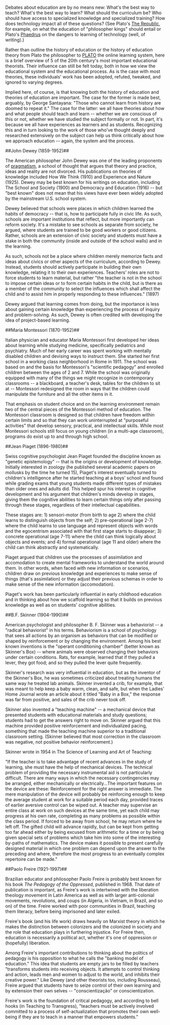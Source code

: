 Debates about education are by no means new:  What's the best way to teach? What's the best way to learn? What should the curriculum be? Who should have access to specialized knowledge and specialized training? How does technology impact all of these questions?  (See Plato's [The Republic](http://www.gutenberg.org/ebooks/1497), for example, on what the education of "philosopher kings" should entail or Plato's [Phaedrus](http://www.gutenberg.org/ebooks/1636) on the dangers to learning of technology (well, of writing).)

Rather than outline the history of education or the history of education theory from Plato the philosopher to [PLATO](http://www.plato.com/) the online learning system, here is a brief overview of 5 of the 20th century's most important educational theorists. Their influence can still be felt today, both in how we view the educational system and the educational process. As is the case with most theories, these individuals' work has been adopted, refuted, tweaked, and ignored to varying degrees.

Implied here, of course, is that knowing both the history of education and theories of education are important. The case for the former is made best, arguably, by George Santayana: "Those who cannot learn from history are doomed to repeat it." The case for the latter: we all have theories about how and what people should teach and learn -- whether we are conscious of this or not, whether we have studied the subject formally or not. In part, it's because we all have experiences as learners and as students. Recognizing this and in turn looking to the work of those who've thought deeply and researched extensively on the subject can help us think critically about how we approach education -- again, the system and the process.

##John Dewey (1859-1952)##

The American philosopher John Dewey was one of the leading proponents of [pragmatism](http://en.wikipedia.org/wiki/Pragmatism), a school of thought that argues that theory and practice, ideas and reality are not divorced.  His publications on theories of knowledge included How We Think (1910) and Experience and Nature (1925). Dewey may be best known for his writings on education, including The School and Society (1900) and Democracy and Education  (1916) -- but "best known" does not mean that his views have ever been widely adopted by the mainstream U.S. school system.

Dewey believed that schools were places in which children learned the habits of democracy -- that is, how to participate fully in civic life. As such, schools are important institutions that reflect, but more importantly can reform society.  It's a mistake to see schools as separate from society, he argued, where students are trained to be good workers or good citizens. Rather, schools are an extension of civic society and students must have a stake in both the community (inside and outside of the school walls) and in the learning.

As such, schools not be a place where children merely memorize facts and ideas about civics or other aspects of the curriculum, according to Dewey.  Instead, students should actively participate in building their own knowledge, relating it to their own experiences.  Teachers' roles are not to force students to learn material, but rather "the teacher is not in the school to impose certain ideas or to form certain habits in the child, but is there as a member of the community to select the influences which shall affect the child and to assist him in properly responding to these influences." (1897)

Dewey argued that learning comes from doing, but the importance is less about gaining certain knowledge than experiencing the process of inquiry and problem-solving.  As such, Dewey is often credited with developing the idea of project-based learning.

##Maria Montessori (1870-1952)##

Italian physician and educator Maria Montessori first developed her ideas about learning while studying medicine, specifically pediatrics and psychiatry. Much of her early career was spent working with mentally disabled children and devising ways to instruct them. She started her first school in a working class neighborhood in Rome in 1911. The school was based on and the basis for Montessori's "scientific pedagogy" and enrolled children between the ages of 2 and 7.  While the school was originally equipped with many of the things we might recognize in contemporary classrooms -- a blackboard, a teacher's desk, tables for the children to sit at -- Montessori redesigned the room in ways that the children could manipulate the furniture and all the other items in it.

That emphasis on student choice and on the learning environment remain two of the central pieces of the Montessori method of education.  The Montessori classroom is designed so that children have freedom within certain limits and so that they can work uninterrupted at "purposeful activities" that develop sensory, practical, and intellectual skills. While most Montessori schools still focus on young children (in a multi-age classroom), programs do exist up to and through high school.

##Jean Piaget (1896-1980)##

Swiss cognitive psychologist Jean Piaget founded the discipline known as "genetic epistemology" -- that is the origins or development of knowledge. Initially interested in zoology (he published several academic papers on mollusks by the time he turned 15), Piaget's interest eventually turned to children's intelligence after he started teaching at a boys' school and found while grading exams that young students made different types of mistakes than older ones and adults did.  This helped spur his interest in cognitive development and his argument that children's minds develop in stages, giving them the cognitive abilities to learn certain things only after passing through these stages, regardless of their intellectual capabilities.

These stages are: 1) sensori-motor (from birth to age 2) where the child learns to distinguish objects from the self; 2) pre-operational (age 2-7) where the child learns to use language and represent objects with words and the egocentrism associated with that first stage starts to disappear; 3) concrete operational (age 7-11) where the child can think logically about objects and events; and 4) formal operational (age 11 and older) where the child can think abstractly and systematically.

Piaget argued that children use the processes of assimilation and accomodation to create mental frameworks to understand the world around them.  In other words, when faced with new information or scenarios, children draw on previous knowledge and experiences to make sense of things (that's assimilation) or they adjust their previous schemas in order to make sense of the new information (accomodation).

Piaget's work has been particularly influential in early childhood education and in thinking about how we scaffold learning so that it builds on previous knowledge as well as on students' cognitive abilities. 

##B.F. Skinner (1904-1990)##

American psychologist and philosopher B. F. Skinner was a behaviorist -- a "radical behaviorist" in his terms.  Behaviorism is a school of psychology that sees all actions by an organism as behaviors that can be modified or shaped by reinforcement or by changing the environment.  Among his best known inventions is the "operant conditioning chamber" (better known as Skinner's Box) -- where animals were observed changing their behaviors under certain conditions.  Rats, for example, learned that if they pulled a lever, they got food; and so they pulled the lever quite frequently.

Skinner's research was very influential in education, but as the inventor of the Skinner's Box, he was sometimes criticized about treating humans the same way he treated lab animals.  Skinner invented a crib, for example, that was meant to help keep a baby warm, clean, and safe, but when the Ladies' Home Journal wrote an article about it titled "Baby in a Box," the response was far from positive, and sales of the crib never took off.  

Skinner also invented a "teaching machine" -- a mechanical device that presented students with educational materials and study questions; students had to get the answers right to move on.  Skinner argued that this machine provided positive reinforcement and individualized pacing, something that made the teaching machine superior to a traditional classroom setting. (Skinner believed that most correction in the classroom was negative, not positive behavior reinforcement.)

Skinner wrote in 1954 in The Science of Learning and Art of Teaching: 

"If the teacher is to take advantage of recent advances in the study of learning, she must have the help of mechanical devices. The technical problem of providing the necessary instrumental aid is not particularly difficult. There are many ways in which the necessary contingencies may be arranged, either mechanically or electrically...The important features on the device are these: Reinforcement for the right answer is immediate. The mere manipulation of the device will probably be reinforcing enough to keep the average student at work for a suitable period each day, provided traces of earlier aversive control can be wiped out. A teacher may supervise an entire class at work on such devices at the same time, yet each child may progress at his own rate, completing as many problems as possible within the class period. If forced to be away from school, he may return where he left off. The gifted child will advance rapidly, but can be kept from getting too far ahead either by being excused from arithmetic for a time or by being given special sets of problems which take him into some of the interesting by-paths of mathematics. The device makes it possible to present carefully designed material in which one problem can depend upon the answer to the preceding and where, therefore the most progress to an eventually complex repertoire can be made."

##Paolo Freire (1921-1997)##

Brazilian educator and philosopher Paolo Freire is probably best known for his book *The Pedagogy of the Oppressed*, published in 1968.  That date of publication is important, as Freire's work is intertwined with the liberation theology movement in Latin America as well as with larger anti-colonial movements, revolutions, and coups (in Algeria, in Vietnam, in Brazil, and so on) of the time.  Freire worked with poor communities in Brazil,  teaching them literacy, before being imprisoned and later exiled.

Freire's book (and his life work) draws heavily on Marxist theory in which he makes the distinction between colonizers and the colonized in society and the role that education plays in furthering injustice.  For Freire then, education is necessarily a political act, whether it's one of oppression or (hopefully) liberation.

Among Freire's important contributions to thinking about the politics of pedagogy is his opposition to what he calls the "banking model of education." This idea that students are empty jars to be filled by teachers "transforms students into receiving objects. It attempts to control thinking and action, leads men and women to adjust to the world, and inhibits their creative power."  Like Dewey (and other theorists too, including Rousseau), Freire argued that students have to seize control of their own learning and by extension their own selves -- "conscientização" or conscientization.

Freire's work is the foundation of critical pedagogy, and according to bell hooks (in Teaching to Transgress), "teachers must be actively involved committed to a process of self-actualization that promotes their own well-being if they are to teach in a manner that empowers students."
